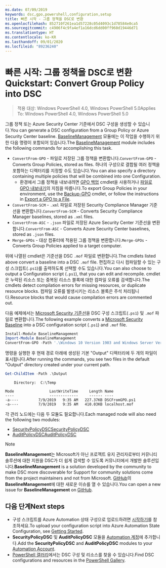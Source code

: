 ```yaml
---
ms.date: 07/09/2019
keywords: dsc,gpo,powershell,configuration,setup
title: 빠른 시작 - 그룹 정책을 DSC로 변환
ms.openlocfilehash: 852710f261ea1d57228c05d4093c1d78584e0ca5
ms.sourcegitcommit: c4906f4c9fa4ef1a16dcd6dd00ff960d19446d71
ms.translationtype: HT
ms.contentlocale: ko-KR
ms.lasthandoff: 09/01/2020
ms.locfileid: "89236240"
---
```

# <a name="quickstart-convert-group-policy-into-dsc"></a><span data-ttu-id="7f00c-103">빠른 시작: 그룹 정책을 DSC로 변환</span><span class="sxs-lookup"><span data-stu-id="7f00c-103">Quickstart: Convert Group Policy into DSC</span></span>

> <span data-ttu-id="7f00c-104">적용 대상: Windows PowerShell 4.0, Windows PowerShell 5.0</span><span class="sxs-lookup"><span data-stu-id="7f00c-104">Applies To: Windows PowerShell 4.0, Windows PowerShell 5.0</span></span>

<span data-ttu-id="7f00c-105">그룹 정책 또는 Azure Security Center 기준에서 DSC 구성을 생성할 수 있습니다.</span><span class="sxs-lookup"><span data-stu-id="7f00c-105">You can generate a DSC configuration from a Group Policy or Azure Security Center baseline.</span></span> <span data-ttu-id="7f00c-106">[BaselineManagement](https://www.powershellgallery.com/packages/BaselineManagement) 모듈에는 이 작업을 수행하기 위한 다음 명령이 포함되어 있습니다.</span><span class="sxs-lookup"><span data-stu-id="7f00c-106">The [BaselineManagement](https://www.powershellgallery.com/packages/BaselineManagement) module includes the following commands for accomplishing this task.</span></span>

- <span data-ttu-id="7f00c-107">`ConvertFrom-GPO` - 파일로 저장된 그룹 정책을 변환합니다.</span><span class="sxs-lookup"><span data-stu-id="7f00c-107">`ConvertFrom-GPO` - Converts Group Policies, stored as files.</span></span> <span data-ttu-id="7f00c-108">하나의 구성으로 결합될 여러 정책을 포함하는 디렉터리를 지정할 수도 있습니다.</span><span class="sxs-lookup"><span data-stu-id="7f00c-108">You can also specify a directory containing multiple policies that will be combined into one Configuration.</span></span>
  - <span data-ttu-id="7f00c-109">환경에서 그룹 정책을 내보내려면 [GPO 백업](/powershell/module/grouppolicy/backup-gpo?view=win10-ps) cmdlet을 사용하거나 [파일로 GPO 내보내기](/microsoft-desktop-optimization-pack/agpm/export-a-gpo-to-a-file)의 지침을 따릅니다.</span><span class="sxs-lookup"><span data-stu-id="7f00c-109">To export Group Policies in your environment, use the [Backup-GPO](/powershell/module/grouppolicy/backup-gpo?view=win10-ps) cmdlet, or follow the instructions in [Export a GPO to a File](/microsoft-desktop-optimization-pack/agpm/export-a-gpo-to-a-file).</span></span>
- <span data-ttu-id="7f00c-110">`ConvertFrom-SCM` - `.xml` 파일로 저장된 Security Compliance Manager 기준선을 변환합니다.</span><span class="sxs-lookup"><span data-stu-id="7f00c-110">`ConvertFrom-SCM` - Converts Security Compliance Manager baselines, stored as `.xml` files.</span></span>
- <span data-ttu-id="7f00c-111">`ConvertFrom-ASC` - `.json` 파일로 저장된 Azure Security Center 기준선을 변환합니다.</span><span class="sxs-lookup"><span data-stu-id="7f00c-111">`ConvertFrom-ASC` - Converts Azure Security Center baselines, stored as `.json` files.</span></span>
- <span data-ttu-id="7f00c-112">`Merge-GPOs` - 대상 컴퓨터에 적용된 그룹 정책을 변환합니다.</span><span class="sxs-lookup"><span data-stu-id="7f00c-112">`Merge-GPOs` - Converts Group Policies applied to a target computer.</span></span>

<span data-ttu-id="7f00c-113">위에 나열된 cmdlet은 기준선을 DSC `.mof` 파일로 변환합니다.</span><span class="sxs-lookup"><span data-stu-id="7f00c-113">The cmdlets listed above convert a baseline into a DSC `.mof` file.</span></span> <span data-ttu-id="7f00c-114">편집하고 다시 컴파일할 수 있는 구성 스크립트(`.ps1`)를 출력하도록 선택할 수도 있습니다.</span><span class="sxs-lookup"><span data-stu-id="7f00c-114">You can also choose to output a Configuration script (`.ps1`), that you can edit and recompile.</span></span> <span data-ttu-id="7f00c-115">cmdlet은 누락된 리소스 또는 중복된 리소스 블록에 대한 컴파일 오류를 검색합니다.</span><span class="sxs-lookup"><span data-stu-id="7f00c-115">The cmdlets detect compilation errors for missing resources, or duplicate resource blocks.</span></span> <span data-ttu-id="7f00c-116">컴파일 오류를 발생시키는 리소스 블록은 주석 처리됩니다.</span><span class="sxs-lookup"><span data-stu-id="7f00c-116">Resource blocks that would cause compilation errors are commented out.</span></span>

<span data-ttu-id="7f00c-117">다음 예제에서는 [Microsoft Security 기준선](https://www.microsoft.com/download/details.aspx?id=55319)을 DSC 구성 스크립트(`.ps1`) 및 `.mof` 파일로 변환합니다.</span><span class="sxs-lookup"><span data-stu-id="7f00c-117">The following example converts a [Microsoft Security Baseline](https://www.microsoft.com/download/details.aspx?id=55319) into a DSC configuration script (`.ps1`) and `.mof` file.</span></span>

```powershell
Install-Module BaselineManagement
Import-Module BaselineManagement
ConvertFrom-GPO -Path '.\Windows 10 Version 1903 and Windows Server Version 1903 Security Baseline\GPOs\' -OutputConfigurationScript
```

<span data-ttu-id="7f00c-118">명령을 실행한 후 현재 경로 아래에 생성된 기본 "Output" 디렉터리에 두 개의 파일이 표시됩니다.</span><span class="sxs-lookup"><span data-stu-id="7f00c-118">After running the commands, you see two files in the default "Output" directory created under your current path.</span></span>

```powershell
Get-ChildItem -Path .\Output
```

```Output
    Directory:  C:\Temp

Mode                LastWriteTime     Length Name
----                -------------     ------ ----
-a----         7/9/2019   9:35 AM   227.37KB DSCFromGPO.ps1
-a----         7/9/2019   9:35 AM   410.03KB localhost.mof
```

<span data-ttu-id="7f00c-119">각 관리 노드에는 다음 두 모듈도 필요합니다.</span><span class="sxs-lookup"><span data-stu-id="7f00c-119">Each managed node will also need the following two modules:</span></span>

- [<span data-ttu-id="7f00c-120">SecurityPolicyDSC</span><span class="sxs-lookup"><span data-stu-id="7f00c-120">SecurityPolicyDSC</span></span>](https://www.powershellgallery.com/packages/SecurityPolicyDsc)
- [<span data-ttu-id="7f00c-121">AuditPolicyDSC</span><span class="sxs-lookup"><span data-stu-id="7f00c-121">AuditPolicyDSC</span></span>](https://www.powershellgallery.com/packages/AuditPolicyDsc)

> [!NOTE]
> <span data-ttu-id="7f00c-122">**BaselineManagement**는 Microsoft가 아닌 프로젝트 유지 관리자로부터 커뮤니티 솔루션에 대한 지원을 DSC가 더 쉽게 검색할 수 있도록 커뮤니터에서 개발한 솔루션입니다.</span><span class="sxs-lookup"><span data-stu-id="7f00c-122">**BaselineManagement** is a solution developed by the community to make DSC more discoverable for Support for community solutions come from the project maintainers and not from Microsoft.</span></span> <span data-ttu-id="7f00c-123">[GitHub](https://github.com/microsoft/BaselineManagement)의 **BaselineManagement**에 대한 새로운 이슈를 열 수 있습니다.</span><span class="sxs-lookup"><span data-stu-id="7f00c-123">You can open a new issue for **BaselineManagement** on [GitHub](https://github.com/microsoft/BaselineManagement).</span></span>

## <a name="next-steps"></a><span data-ttu-id="7f00c-124">다음 단계</span><span class="sxs-lookup"><span data-stu-id="7f00c-124">Next steps</span></span>

- <span data-ttu-id="7f00c-125">구성 스크립트를 Azure Automation 상태 구성으로 업로드하려면 [시작하기](/azure/automation/automation-dsc-getting-started#importing-a-configuration-into-azure-automation)를 참조하세요.</span><span class="sxs-lookup"><span data-stu-id="7f00c-125">To upload your configuration script into Azure Automation State Configuration, see [Getting Started](/azure/automation/automation-dsc-getting-started#importing-a-configuration-into-azure-automation).</span></span>
- <span data-ttu-id="7f00c-126">**SecurityPolicyDSC** 및 **AuditPolicyDSC** 모듈을 [Automation 계정](/azure/automation/shared-resources/modules)에 추가합니다.</span><span class="sxs-lookup"><span data-stu-id="7f00c-126">Add the **SecurityPolicyDSC** and **AuditPolicyDSC** modules to your [Automation Account](/azure/automation/shared-resources/modules).</span></span>
- <span data-ttu-id="7f00c-127">[PowerShell 갤러리](https://www.powershellgallery.com/)에서는 DSC 구성 및 리소스를 찾을 수 있습니다.</span><span class="sxs-lookup"><span data-stu-id="7f00c-127">Find DSC configurations and resources in the [PowerShell Gallery](https://www.powershellgallery.com/).</span></span>
